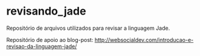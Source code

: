 # revisando_jade
Repositório de arquivos utilizados para revisar a linguagem Jade. 

Repositório de apoio ao blog-post: http://websocialdev.com/introducao-e-revisao-da-linguagem-jade/
